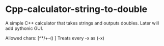 # Cpp-calculator-string-to-double
A simple C++ calculator that takes strings and outputs doubles. Later will add pythonic GUI.

Allowed chars: [^*/+-() ]
Treats every -x as (-x)
